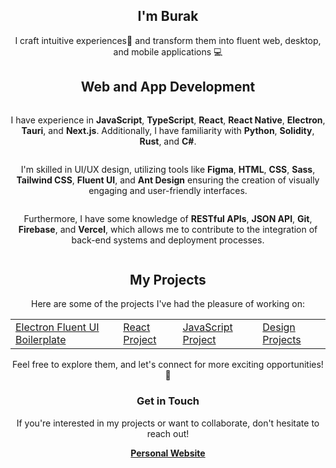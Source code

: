 <!-- Introduction -->
<div align="center">
  <h2>I'm Burak</h2>
  <p>I craft intuitive experiences🎨 and transform them into fluent web, desktop, and mobile applications 💻</p>
</div>

<!-- Skills and Technologies -->
<div align="center">
  <h2>Web and App Development</h2>
  
  <p style="display: inline-block; vertical-align: middle;">
    I have experience in
    <b>JavaScript</b>, 
    <b>TypeScript</b>, 
    <b>React</b>, 
    <b>React Native</b>, 
    <b>Electron</b>, 
    <b>Tauri</b>, and
    <b>Next.js</b>.
    Additionally, I have familiarity with
    <b>Python</b>, 
    <b>Solidity</b>,
    <b>Rust</b>, and
    <b>C#</b>.

  <p style="display: inline-block; vertical-align: middle;">
    I'm skilled in UI/UX design, utilizing tools like 
    <b>Figma</b>, 
    <b>HTML</b>, 
    <b>CSS</b>, 
    <b>Sass</b>, 
    <b>Tailwind CSS</b>, 
    <b>Fluent UI</b>, and
    <b>Ant Design</b>
    ensuring the creation of visually engaging and user-friendly interfaces.
  </p>
    
  <p style="display: inline-block; vertical-align: middle;">
    Furthermore, I have some knowledge of
    <b>RESTful APIs</b>,
    <b>JSON API</b>, 
    <b>Git</b>, 
    <b>Firebase</b>, and
    <b>Vercel</b>,
    which allows me to contribute to the integration of back-end systems and deployment processes.
  </p>
</div>

<!-- Projects Section -->
<div align="center">
  <h2>My Projects</h2>
  <p>Here are some of the projects I've had the pleasure of working on:</p>
  <table>
    <tr>
      <td><a href="https://github.com/burakunal28/electron-react-fluentui-boilerplate">Electron Fluent UI Boilerplate</a></td>
      <td><a href="https://github.com/burakunal28/lyc">React Project</a></td>
      <td><a href="https://github.com/burakunal28/colorful-notes">JavaScript Project</a></td>
      <td><a href="https://www.figma.com/@burakunal">Design Projects</a></td>
    </tr>
  </table>
  <p>Feel free to explore them, and let's connect for more exciting opportunities! 🚀</p>
</div>

<!-- Contact Section -->
<div align="center">
  <h3>Get in Touch</h3>
  <p>If you're interested in my projects or want to collaborate, don't hesitate to reach out!</p>
  <a href="https://linktr.ee/burakunal28"><strong>Personal Website</strong></a>
</div>
